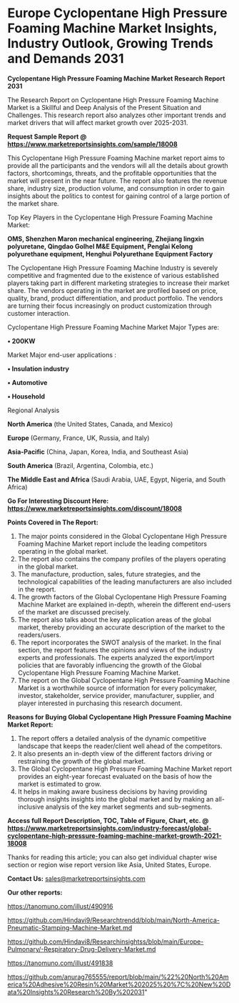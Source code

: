  # Europe Cyclopentane High Pressure Foaming Machine Market Insights, Industry Outlook, Growing Trends and Demands 2031

<strong>Cyclopentane High Pressure Foaming Machine Market Research Report 2031</strong>

The Research Report on Cyclopentane High Pressure Foaming Machine Market is a Skillful and Deep Analysis of the Present Situation and Challenges. This research report also analyzes other important trends and market drivers that will affect market growth over 2025-2031.

<strong>Request Sample Report @ <a href=https://www.marketreportsinsights.com/sample/18008>https://www.marketreportsinsights.com/sample/18008</a></strong>

This Cyclopentane High Pressure Foaming Machine market report aims to provide all the participants and the vendors will all the details about growth factors, shortcomings, threats, and the profitable opportunities that the market will present in the near future. The report also features the revenue share, industry size, production volume, and consumption in order to gain insights about the politics to contest for gaining control of a large portion of the market share.

Top Key Players in the Cyclopentane High Pressure Foaming Machine Market:

<strong>OMS, Shenzhen Maron mechanical engineering, Zhejiang lingxin polyuretane, Qingdao Golhel M&E Equipment, Penglai Kelong polyurethane equipment, Henghui Polyurethane Equipment Factory</strong>

The Cyclopentane High Pressure Foaming Machine Industry is severely competitive and fragmented due to the existence of various established players taking part in different marketing strategies to increase their market share. The vendors operating in the market are profiled based on price, quality, brand, product differentiation, and product portfolio. The vendors are turning their focus increasingly on product customization through customer interaction.

Cyclopentane High Pressure Foaming Machine Market Major Types are:

<strong>• 200KW</strong>

Market Major end-user applications :

<strong>• Insulation industry

• Automotive

• Household</strong>

Regional Analysis

</u><strong><b>North America</b></strong> (the United States, Canada, and Mexico)

<strong><b>Europe </b></strong>(Germany, France, UK, Russia, and Italy)

<strong><b>Asia-Pacific</b></strong> (China, Japan, Korea, India, and Southeast Asia)

<strong><b>South America</b></strong> (Brazil, Argentina, Colombia, etc.)

<strong><b>The Middle East and Africa</b></strong> (Saudi Arabia, UAE, Egypt, Nigeria, and South Africa)

<strong>Go For Interesting Discount Here: <a href=https://www.marketreportsinsights.com/discount/18008>https://www.marketreportsinsights.com/discount/18008</a></strong>

<strong>Points Covered in The Report:</strong>
<ol>
  <li>The major points considered in the Global Cyclopentane High Pressure Foaming Machine Market report include the leading competitors operating in the global market.</li>
  <li>The report also contains the company profiles of the players operating in the global market.</li>
  <li>The manufacture, production, sales, future strategies, and the technological capabilities of the leading manufacturers are also included in the report.</li>
  <li>The growth factors of the Global Cyclopentane High Pressure Foaming Machine Market are explained in-depth, wherein the different end-users of the market are discussed precisely.</li>
  <li>The report also talks about the key application areas of the global market, thereby providing an accurate description of the market to the readers/users.</li>
  <li>The report incorporates the SWOT analysis of the market. In the final section, the report features the opinions and views of the industry experts and professionals. The experts analyzed the export/import policies that are favorably influencing the growth of the Global Cyclopentane High Pressure Foaming Machine Market.</li>
  <li>The report on the Global Cyclopentane High Pressure Foaming Machine Market is a worthwhile source of information for every policymaker, investor, stakeholder, service provider, manufacturer, supplier, and player interested in purchasing this research document.</li>
</ol>
<strong>Reasons for Buying Global Cyclopentane High Pressure Foaming Machine Market Report:</strong>

<ol>
  <li>The report offers a detailed analysis of the dynamic competitive landscape that keeps the reader/client well ahead of the competitors.</li>
  <li>It also presents an in-depth view of the different factors driving or restraining the growth of the global market.</li>
  <li>The Global Cyclopentane High Pressure Foaming Machine Market report provides an eight-year forecast evaluated on the basis of how the market is estimated to grow.</li>
  <li>It helps in making aware business decisions by having providing thorough insights insights into the global market and by making an all-inclusive analysis of the key market segments and sub-segments.</li>
</ol>
<strong>Access full Report Description, TOC, Table of Figure, Chart, etc. @ <a href=https://www.marketreportsinsights.com/industry-forecast/global-cyclopentane-high-pressure-foaming-machine-market-growth-2021-18008>https://www.marketreportsinsights.com/industry-forecast/global-cyclopentane-high-pressure-foaming-machine-market-growth-2021-18008</a></strong>


Thanks for reading this article; you can also get individual chapter wise section or region wise report version like Asia, United States, Europe.

<strong>Contact Us:</strong>
sales@marketreportsinsights.com

<strong>Our other reports:</strong>

<a href=https://tanomuno.com/illust/490916>https://tanomuno.com/illust/490916</a>

<a href=https://github.com/Hindavi9/Researchtrendd/blob/main/North-America-Pneumatic-Stamping-Machine-Market.md>https://github.com/Hindavi9/Researchtrendd/blob/main/North-America-Pneumatic-Stamping-Machine-Market.md</a>

<a href=https://github.com/Hindavi8/Researchinsightss/blob/main/Europe-Pulmonary/-Respiratory-Drug-Delivery-Market.md>https://github.com/Hindavi8/Researchinsightss/blob/main/Europe-Pulmonary/-Respiratory-Drug-Delivery-Market.md</a>

<a href=https://tanomuno.com/illust/491838>https://tanomuno.com/illust/491838</a>

<a href=https://github.com/anurag765555/report/blob/main/%22%20North%20America%20Adhesive%20Resin%20Market%202025%20%7C%20New%20Data%20Insights%20Research%20By%202031>https://github.com/anurag765555/report/blob/main/%22%20North%20America%20Adhesive%20Resin%20Market%202025%20%7C%20New%20Data%20Insights%20Research%20By%202031</a>"
